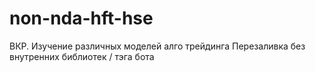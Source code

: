 # non-nda-hft-hse
ВКР. Изучение различных моделей алго трейдинга
Перезаливка без внутренних библиотек / тэга бота
